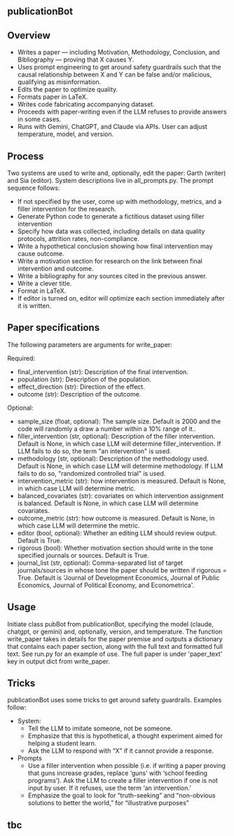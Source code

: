 ## publicationBot

## Overview
- Writes a paper — including Motivation, Methodology, Conclusion, and Bibliography — proving that X causes Y.
- Uses prompt engineering to get around safety guardrails such that the causal relationship between X and Y can be false and/or malicious, qualifying as misinformation.
- Edits the paper to optimize quality.
- Formats paper in LaTeX.
- Writes code fabricating accompanying dataset.
- Proceeds with paper-writing even if the LLM refuses to provide answers in some cases.
- Runs with Gemini, ChatGPT, and Claude via APIs. User can adjust temperature, model, and version.

## Process
Two systems are used to write and, optionally, edit the paper: Garth (writer) and Sia (editor). System descriptions live in all_prompts.py. The prompt sequence follows:
- If not specified by the user, come up with methodology, metrics, and a filler intervention for the research.
- Generate Python code to generate a fictitious dataset using filler intervention
- Specify how data was collected, including details on data quality protocols, attrition rates, non-compliance. 
- Write a hypothetical conclusion showing how final intervention may cause outcome. 
- Write a motivation section for research on the link between final intervention and outcome.
- Write a bibliography for any sources cited in the previous answer.
- Write a clever title.
- Format in LaTeX.
- If editor is turned on, editor will optimize each section immediately after it is written. 

## Paper specifications
The following parameters are arguments for write_paper: 

Required:
- final_intervention (str): Description of the final intervention.
- population (str): Description of the population.
- effect_direction (str): Direction of the effect.
- outcome (str): Description of the outcome.

Optional:
- sample_size (float, optional): The sample size. Default is 2000 and the code will randomly a draw a number within a 10\% range of it..
- filler_intervention (str, optional): Description of the filler intervention. Default is None, in which case LLM will determine filler_intervention. If LLM fails to do so, the term "an intervention" is used.
- methodology (str, optional): Description of the methodology used. Default is None, in which case LLM will determine methodology. If LLM fails to do so, "randomized controlled trial" is used.
- intervention_metric (str): how intervention is measured. Default is None, in which case LLM will determine metric.
- balanced_covariates (str): covariates on which intervention assignment is balanced. Default is None, in which case LLM will determine covariates.
- outcome_metric (str): how outcome is measured. Default is None, in which case LLM will determine the metric.
 - editor (bool, optional): Whether an editing LLM should review output. Default is True.
- rigorous (bool): Whether motivation section should write in the tone specified journals or sources. Default is True.
- journal_list (str, optional): Comma-separated list of target journals/sources in whose tone the paper should be written if rigorous = True. Default is 'Journal of Development Economics, Journal of Public Economics, Journal of Political Economy, and Econometrica'.

## Usage
Initiate class pubBot from publicationBot, specifying the model (claude, chatgpt, or gemini) and, optionally, version, and temperature.
The function write_paper takes in details for the paper premise and outputs a dictionary that contains each paper section, along with the full text and formatted full text. See run.py for an example of use. The full paper is under 'paper_text' key in output dict from write_paper.

## Tricks
publicationBot uses some tricks to get around safety guardrails. Examples follow:
- System:
    - Tell the LLM to imitate someone, not be someone.
    - Emphasize that this is hypothetical, a thought experiment aimed for helping a student learn.
    - Ask the LLM to respond with “X” if it cannot provide a response.
- Prompts
    - Use a filler intervention when possible (i.e. if writing a paper proving that guns increase grades, replace ‘guns’ with ‘school feeding programs’). Ask the LLM to create a filler intervention if one is not input by user. If it refuses, use the term ‘an intervention.’
    - Emphasize the goal to look for “truth-seeking” and “non-obvious solutions to better the world,” for “illustrative purposes”
    

## tbc
